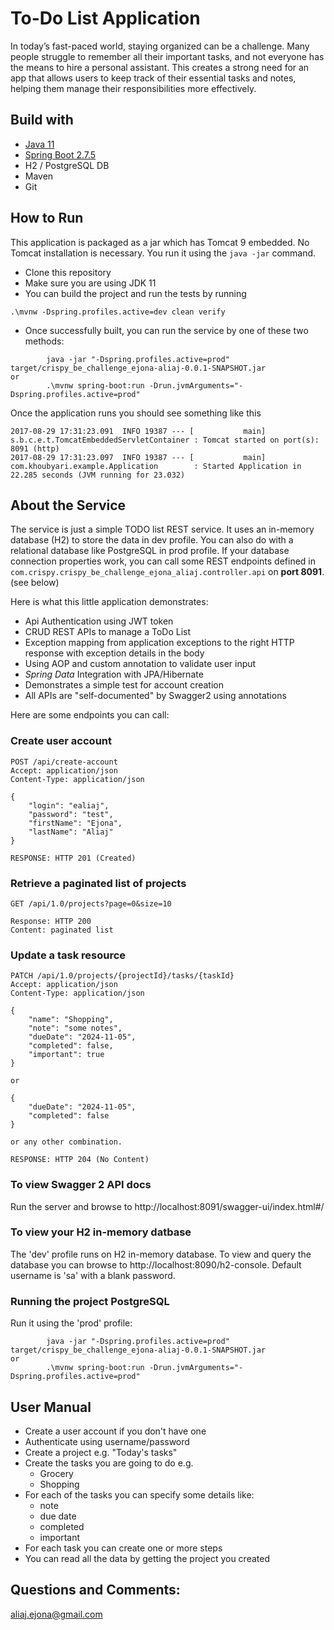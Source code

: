 # To-Do List Application

In today’s fast-paced world, staying organized can be a challenge. Many people struggle to remember all their important 
tasks, and not everyone has the means to hire a personal assistant. This creates a strong need for an app that allows 
users to keep track of their essential tasks and notes, helping them manage their responsibilities more effectively.

## Build with
- [Java 11](https://www.oracle.com/uk/java/technologies/javase/jdk11-archive-downloads.html)
- [Spring Boot 2.7.5](https://spring.io/blog/2022/10/20/spring-boot-2-7-5-available-now)
- H2 / PostgreSQL DB
- Maven
- Git

## How to Run

This application is packaged as a jar which has Tomcat 9 embedded. No Tomcat installation is necessary. 
You run it using the ```java -jar``` command.

* Clone this repository
* Make sure you are using JDK 11
* You can build the project and run the tests by running 
```
.\mvnw -Dspring.profiles.active=dev clean verify
```
* Once successfully built, you can run the service by one of these two methods:
```
        java -jar "-Dspring.profiles.active=prod" target/crispy_be_challenge_ejona-aliaj-0.0.1-SNAPSHOT.jar
or
        .\mvnw spring-boot:run -Drun.jvmArguments="-Dspring.profiles.active=prod"
```

Once the application runs you should see something like this

```
2017-08-29 17:31:23.091  INFO 19387 --- [           main] s.b.c.e.t.TomcatEmbeddedServletContainer : Tomcat started on port(s): 8091 (http)
2017-08-29 17:31:23.097  INFO 19387 --- [           main] com.khoubyari.example.Application        : Started Application in 22.285 seconds (JVM running for 23.032)
```

## About the Service

The service is just a simple TODO list REST service. It uses an in-memory database (H2) to store the data in dev profile. 
You can also do with a relational database like PostgreSQL in prod profile. If your database connection properties work, 
you can call some REST endpoints defined in ```com.crispy.crispy_be_challenge_ejona_aliaj.controller.api``` on **port 8091**. (see below)

Here is what this little application demonstrates:

* Api Authentication using JWT token
* CRUD REST APIs to manage a ToDo List
* Exception mapping from application exceptions to the right HTTP response with exception details in the body
* Using AOP and custom annotation to validate user input
* *Spring Data* Integration with JPA/Hibernate
* Demonstrates a simple test for account creation
* All APIs are "self-documented" by Swagger2 using annotations

Here are some endpoints you can call:

### Create user account

```
POST /api/create-account
Accept: application/json
Content-Type: application/json

{
    "login": "ealiaj",
    "password": "test",
    "firstName": "Ejona",
    "lastName": "Aliaj"
}

RESPONSE: HTTP 201 (Created)
```

### Retrieve a paginated list of projects

```
GET /api/1.0/projects?page=0&size=10

Response: HTTP 200
Content: paginated list 
```

### Update a task resource

```
PATCH /api/1.0/projects/{projectId}/tasks/{taskId}
Accept: application/json
Content-Type: application/json

{
    "name": "Shopping",
    "note": "some notes",
    "dueDate": "2024-11-05",
    "completed": false,
    "important": true
}

or 

{
    "dueDate": "2024-11-05",
    "completed": false
}

or any other combination.

RESPONSE: HTTP 204 (No Content)
```
### To view Swagger 2 API docs

Run the server and browse to http://localhost:8091/swagger-ui/index.html#/

### To view your H2 in-memory datbase

The 'dev' profile runs on H2 in-memory database. To view and query the database you can browse to http://localhost:8090/h2-console. 
Default username is 'sa' with a blank password.

### Running the project PostgreSQL

Run it using the 'prod' profile:

```
        java -jar "-Dspring.profiles.active=prod" target/crispy_be_challenge_ejona-aliaj-0.0.1-SNAPSHOT.jar
or
        .\mvnw spring-boot:run -Drun.jvmArguments="-Dspring.profiles.active=prod"
```

## User Manual

- Create a user account if you don't have one
- Authenticate using username/password
- Create a project e.g. "Today's tasks"
- Create the tasks you are going to do e.g.
  - Grocery
  - Shopping
- For each of the tasks you can specify some details like: 
  - note
  - due date
  - completed
  - important
- For each task you can create one or more steps
- You can read all the data by getting the project you created

## Questions and Comments: 
aliaj.ejona@gmail.com